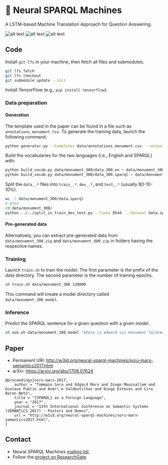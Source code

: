 # 🤖 Neural SPARQL Machines
A LSTM-based Machine Translation Approach for Question Answering.

![alt text](http://www.liberai.org/img/flag-uk-160px.png "English")
![alt text](http://www.liberai.org/img/seq2seq-webexport-160px.png "seq2seq")
![alt text](http://www.liberai.org/img/flag-sparql-160px.png "SPARQL")

## Code

Install `git-lfs` in your machine, then fetch all files and submodules.

```bash
git lfs fetch
git lfs checkout
git submodule update --init
```

Install TensorFlow (e.g., `pip install tensorflow`).

### Data preparation

#### Generation 

The template used in the paper can be found in a file such as `annotations_monument.tsv`. To generate the training data, launch the following command.

```bash
python generator.py --templates data/annotations_monument.csv  --output data/monument_300
```

Build the vocabularies for the two languages (i.e., English and SPARQL) with:

```bash
python build_vocab.py data/monument_300/data_300.en > data/monument_300/vocab.en
python build_vocab.py data/monument_300/data_300.sparql > data/monument_300/vocab.sparql
```

Split the `data_.*` files into `train_.*`, `dev_.*`, and `test_.*` (usually 80-10-10%).
```bash
wc -l data/monument_300/data.sparql 
# 8544
cd data/monument_300/
python ../../split_in_train_dev_test.py --lines 8544  --dataset data.sparql
```

#### Pre-generated data

Alternatively, you can extract pre-generated data from `data/monument_300.zip` and `data/monument_600.zip` in folders having the respective names.

### Training

Launch `train.sh` to train the model. The first parameter is the prefix of the data directory. The second parameter is the number of training epochs.

```bash
sh train.sh data/monument_300 120000
```

This command will create a model directory called `data/monument_300_model`.

### Inference

Predict the SPARQL sentence for a given question with a given model.

```bash
sh ask.sh data/monument_300_model "where is edward vii monument located in?"
```

## Paper

* Permanent URI: http://w3id.org/neural-sparql-machines/soru-marx-semantics2017.html
* arXiv: https://arxiv.org/abs/1708.07624

```
@proceedings{soru-marx-2017,
    author = "Tommaso Soru and Edgard Marx and Diego Moussallem and Gustavo Publio and Andr\'e Valdestilhas and Diego Esteves and Ciro Baron Neto",
    title = "{SPARQL} as a Foreign Language",
    year = "2017",
    journal = "13th International Conference on Semantic Systems (SEMANTiCS 2017) - Posters and Demos",
    url = "http://w3id.org/neural-sparql-machines/soru-marx-semantics2017.html",
}
```

## Contact

* Neural SPARQL Machines [mailing list](https://groups.google.com/forum/#!forum/neural-sparql-machines).
* Follow the [project on ResearchGate](https://www.researchgate.net/project/Neural-SPARQL-Machines).
